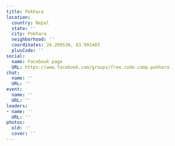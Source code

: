 ```yaml
---
title: Pokhara
location:
  country: Nepal
  state: ''
  city: Pokhara
  neighborhood: ''
  coordinates: 28.209538, 83.991403
  plusCode: ''
social:
  name: Facebook page
  URL: https://www.facebook.com/groups/free.code.camp.pokhara
chat:
  name: ''
  URL: ''
event:
  name: ''
  URL: ''
leaders:
- name: ''
  URL: ''
photos:
  old: ''
  cover: ''
---
```

